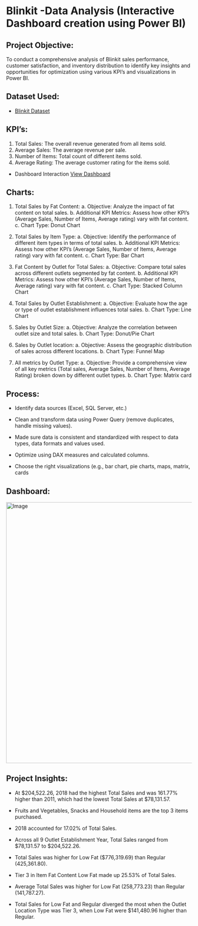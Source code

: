# Blinkit -Data Analysis (Interactive Dashboard creation using Power BI)

## Project Objective:
To conduct a comprehensive analysis of Blinkit sales performance, customer satisfaction, and inventory distribution to identify key insights and opportunities for optimization using various KPI’s and visualizations in Power BI.

## Dataset Used:
- <a href=https://github.com/gunjan403/PowerBI-Dashboard/blob/main/BlinkIT%20Grocery%20Data.xlsx>Blinkit Dataset</a>

## KPI’s:
1.	Total Sales: The overall revenue generated from all items sold.
2.	Average Sales: The average revenue per sale.
3.	Number of Items: Total count of different items sold.
4.	Average Rating: The average customer rating for the items sold.

- Dashboard Interaction <a href=https://github.com/gunjan403/PowerBI-Dashboard/blob/main/BLINKIT.pbix>View Dashboard</a>

## Charts:
1.	Total Sales by Fat Content:
  a.	Objective: Analyze the impact of fat content on total sales.
  b.	Additional KPI Metrics: Assess how other KPI’s (Average Sales, Number of Items, Average rating) vary with fat content.
  c.	Chart Type: Donut Chart

2.	Total Sales by Item Type:
  a.	Objective: Identify the performance of different item types in terms of total sales.
  b.	Additional KPI Metrics: Assess how other KPI’s (Average Sales, Number of Items, Average rating) vary with fat content.
  c.	Chart Type: Bar Chart

3.	Fat Content by Outlet for Total Sales:
   a.	Objective: Compare total sales across different outlets segmented by fat content.
   b.	Additional KPI Metrics: Assess how other KPI’s (Average Sales, Number of Items, Average rating) vary with fat content.
  c.	Chart Type: Stacked Column Chart
4.	Total Sales by Outlet Establishment:
  a.	Objective: Evaluate how the age or type of outlet establishment influences total sales.
  b.	Chart Type: Line Chart

5.	Sales by Outlet Size:
   a.	Objective: Analyze the correlation between outlet size and total sales.
   b.	Chart Type: Donut/Pie Chart
  	
6.	Sales by Outlet location:
   a.	Objective: Assess the geographic distribution of sales across different locations.
   b.	Chart Type: Funnel Map
  	
7.	All metrics by Outlet Type:
   a.	Objective: Provide a comprehensive view of all key metrics (Total sales, Average Sales, Number of Items, Average Rating) broken down by different outlet types.
   b.	Chart Type: Matrix card

## Process:
- Identify data sources (Excel, SQL Server, etc.)

- Clean and transform data using Power Query (remove duplicates, handle missing values).

- Made sure data is consistent and standardized with respect to data types, data formats and values used.

- Optimize using DAX measures and calculated columns.

- Choose the right visualizations (e.g., bar chart, pie charts, maps, matrix, cards

## Dashboard:

<img width="708" alt="Image" src="https://github.com/user-attachments/assets/d801b6d2-31a7-46e6-aeb9-e4c3b935978c" />

## Project Insights:
- At $204,522.26, 2018 had the highest Total Sales and was 161.77% higher than 2011, which had the lowest Total Sales at $78,131.57.
  
- Fruits and Vegetables, Snacks and Household items are the top 3 items purchased. 

- 2018 accounted for 17.02% of Total Sales.

- Across all 9 Outlet Establishment Year, Total Sales ranged from $78,131.57 to $204,522.26.

- Total Sales was higher for Low Fat ($776,319.69) than Regular (425,361.80).

- Tier 3 in Item Fat Content Low Fat made up 25.53% of Total Sales.

- Average Total Sales was higher for Low Fat (258,773.23) than Regular (141,787.27).

- Total Sales for Low Fat and Regular diverged the most when the Outlet Location Type was Tier 3, when Low Fat were $141,480.96 higher than Regular.








